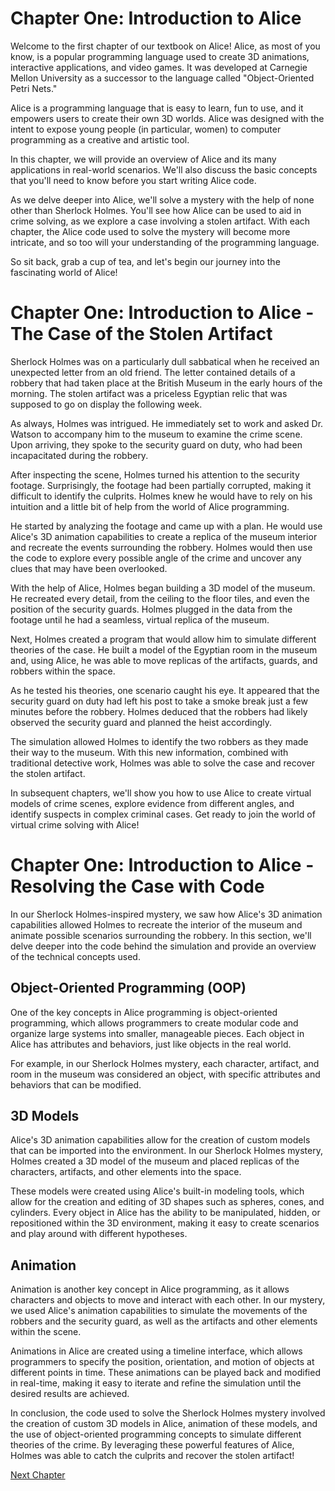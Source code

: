 # Chapter One: Introduction to Alice

Welcome to the first chapter of our textbook on Alice! Alice, as most of you know, is a popular programming language used to create 3D animations, interactive applications, and video games. It was developed at Carnegie Mellon University as a successor to the language called "Object-Oriented Petri Nets." 

Alice is a programming language that is easy to learn, fun to use, and it empowers users to create their own 3D worlds. Alice was designed with the intent to expose young people (in particular, women) to computer programming as a creative and artistic tool. 

In this chapter, we will provide an overview of Alice and its many applications in real-world scenarios. We'll also discuss the basic concepts that you'll need to know before you start writing Alice code. 

As we delve deeper into Alice, we'll solve a mystery with the help of none other than Sherlock Holmes. You'll see how Alice can be used to aid in crime solving, as we explore a case involving a stolen artifact. With each chapter, the Alice code used to solve the mystery will become more intricate, and so too will your understanding of the programming language.

So sit back, grab a cup of tea, and let's begin our journey into the fascinating world of Alice!
# Chapter One: Introduction to Alice - The Case of the Stolen Artifact

Sherlock Holmes was on a particularly dull sabbatical when he received an unexpected letter from an old friend. The letter contained details of a robbery that had taken place at the British Museum in the early hours of the morning. The stolen artifact was a priceless Egyptian relic that was supposed to go on display the following week. 

As always, Holmes was intrigued. He immediately set to work and asked Dr. Watson to accompany him to the museum to examine the crime scene. Upon arriving, they spoke to the security guard on duty, who had been incapacitated during the robbery. 

After inspecting the scene, Holmes turned his attention to the security footage. Surprisingly, the footage had been partially corrupted, making it difficult to identify the culprits. Holmes knew he would have to rely on his intuition and a little bit of help from the world of Alice programming. 

He started by analyzing the footage and came up with a plan. He would use Alice's 3D animation capabilities to create a replica of the museum interior and recreate the events surrounding the robbery. Holmes would then use the code to explore every possible angle of the crime and uncover any clues that may have been overlooked. 

With the help of Alice, Holmes began building a 3D model of the museum. He recreated every detail, from the ceiling to the floor tiles, and even the position of the security guards. Holmes plugged in the data from the footage until he had a seamless, virtual replica of the museum. 

Next, Holmes created a program that would allow him to simulate different theories of the case. He built a model of the Egyptian room in the museum and, using Alice, he was able to move replicas of the artifacts, guards, and robbers within the space. 

As he tested his theories, one scenario caught his eye. It appeared that the security guard on duty had left his post to take a smoke break just a few minutes before the robbery. Holmes deduced that the robbers had likely observed the security guard and planned the heist accordingly. 

The simulation allowed Holmes to identify the two robbers as they made their way to the museum. With this new information, combined with traditional detective work, Holmes was able to solve the case and recover the stolen artifact. 

In subsequent chapters, we'll show you how to use Alice to create virtual models of crime scenes, explore evidence from different angles, and identify suspects in complex criminal cases. Get ready to join the world of virtual crime solving with Alice!
# Chapter One: Introduction to Alice - Resolving the Case with Code

In our Sherlock Holmes-inspired mystery, we saw how Alice's 3D animation capabilities allowed Holmes to recreate the interior of the museum and animate possible scenarios surrounding the robbery. In this section, we'll delve deeper into the code behind the simulation and provide an overview of the technical concepts used.

## Object-Oriented Programming (OOP)

One of the key concepts in Alice programming is object-oriented programming, which allows programmers to create modular code and organize large systems into smaller, manageable pieces. Each object in Alice has attributes and behaviors, just like objects in the real world. 

For example, in our Sherlock Holmes mystery, each character, artifact, and room in the museum was considered an object, with specific attributes and behaviors that can be modified.

## 3D Models

Alice's 3D animation capabilities allow for the creation of custom models that can be imported into the environment. In our Sherlock Holmes mystery, Holmes created a 3D model of the museum and placed replicas of the characters, artifacts, and other elements into the space.

These models were created using Alice's built-in modeling tools, which allow for the creation and editing of 3D shapes such as spheres, cones, and cylinders. Every object in Alice has the ability to be manipulated, hidden, or repositioned within the 3D environment, making it easy to create scenarios and play around with different hypotheses.

## Animation

Animation is another key concept in Alice programming, as it allows characters and objects to move and interact with each other. In our mystery, we used Alice's animation capabilities to simulate the movements of the robbers and the security guard, as well as the artifacts and other elements within the scene.

Animations in Alice are created using a timeline interface, which allows programmers to specify the position, orientation, and motion of objects at different points in time. These animations can be played back and modified in real-time, making it easy to iterate and refine the simulation until the desired results are achieved.

In conclusion, the code used to solve the Sherlock Holmes mystery involved the creation of custom 3D models in Alice, animation of these models, and the use of object-oriented programming concepts to simulate different theories of the crime. By leveraging these powerful features of Alice, Holmes was able to catch the culprits and recover the stolen artifact!


[Next Chapter](02_Chapter02.md)
